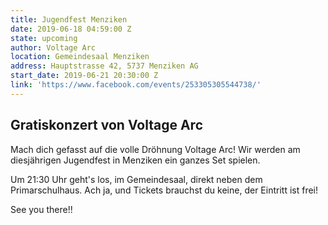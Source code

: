 ```yaml
---
title: Jugendfest Menziken
date: 2019-06-18 04:59:00 Z
state: upcoming
author: Voltage Arc
location: Gemeindesaal Menziken
address: Hauptstrasse 42, 5737 Menziken AG
start_date: 2019-06-21 20:30:00 Z
link: 'https://www.facebook.com/events/253305305544738/'
---
```


## Gratiskonzert von Voltage Arc

Mach dich gefasst auf die volle Dröhnung Voltage Arc! Wir werden am diesjährigen Jugendfest in Menziken ein ganzes Set spielen.

Um 21:30 Uhr geht's los, im Gemeindesaal, direkt neben dem Primarschulhaus. Ach ja, und Tickets brauchst du keine, der Eintritt ist frei!

See you there!!
